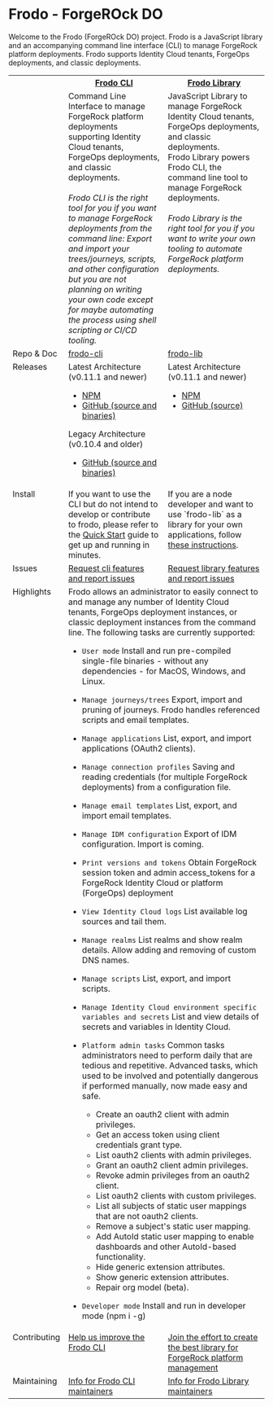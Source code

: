 # Frodo - ForgeROck DO

Welcome to the Frodo (ForgeROck DO) project. Frodo is a JavaScript library and an accompanying command line interface (CLI) to manage ForgeRock platform deployments. Frodo supports Identity Cloud tenants, ForgeOps deployments, and classic deployments.

<table width="100%" style="border-collapse: collapse;">
  <tr>
  	<th width="15%"></th>
  	<th width="42%" halign="left"><a href="https://github.com/rockcarver/frodo-cli">Frodo CLI</a></th>
  	<th width="43%" halign="left"><a href="https://github.com/rockcarver/frodo-lib">Frodo Library</a></th>
  </tr>
  <tr valign="top">
    <td></td>
  	<td>Command Line Interface to manage ForgeRock platform deployments supporting Identity Cloud tenants, ForgeOps deployments, and classic deployments.<br><br>
    <i>Frodo CLI is the right tool for you if you want to manage ForgeRock deployments from the command line: Export and import your trees/journeys, scripts, and other configuration but you are not planning on writing your own code except for maybe automating the process using shell scripting or CI/CD tooling.</i></td>
  	<td>JavaScript Library to manage ForgeRock Identity Cloud tenants, ForgeOps deployments, and classic deployments.<br>
    Frodo Library powers Frodo CLI, the command line tool to manage ForgeRock deployments.<br><br>
    <i>Frodo Library is the right tool for you if you want to write your own tooling to automate ForgeRock platform deployments.</i></td>
  </tr>
  <tr valign="top">
    <td>Repo & Doc</td>
  	<td><a href="https://github.com/rockcarver/frodo-cli">frodo-cli</a></td>
  	<td><a href="https://github.com/rockcarver/frodo-lib">frodo-lib</a></td>
  </tr>
  <tr valign="top">
    <td>Releases</td>
  	<td>
      Latest Architecture (v0.11.1 and newer)
      <ul>
        <li><a href="https://www.npmjs.com/package/@rockcarver/frodo-cli">NPM</a></li>
        <li><a href="https://github.com/rockcarver/frodo-cli/releases">GitHub (source and binaries)</a></li>
      </ul>
      Legacy Architecture (v0.10.4 and older)
      <ul>
        <li><a href="https://github.com/rockcarver/frodo/releases">GitHub (source and binaries)</a></li>
      </ul>
    </td>
  	<td>
      Latest Architecture (v0.11.1 and newer)
      <ul>
        <li><a href="https://www.npmjs.com/package/@rockcarver/frodo-lib">NPM</a></li>
        <li><a href="https://github.com/rockcarver/frodo-lib/releases">GitHub (source)</a></li>
      </ul>
    </td>
  </tr>
  <tr valign="top">
    <td>Install</td>
  	<td>If you want to use the CLI but do not intend to develop or contribute to frodo, please refer to the <a href="https://github.com/vscheuber/frodo-cli#quick-start">Quick Start</a> guide to get up and running in minutes.</td>
  	<td>If you are a node developer and want to use `frodo-lib` as a library for your own applications, follow <a href="https://github.com/rockcarver/frodo-lib#npm-package">these instructions</a>.</td>
  </tr>
  <tr valign="top">
    <td>Issues</td>
  	<td><a href="https://github.com/rockcarver/frodo-cli/issues">Request cli features and report issues</a></td>
  	<td><a href="https://github.com/rockcarver/frodo-lib/issues">Request library features and report issues</a></td>
  </tr>
  <tr valign="top">
    <td>Highlights</td>
  	<td colspan="2">
      Frodo allows an administrator to easily connect to and manage any number of Identity Cloud tenants, ForgeOps deployment instances, or classic deployment instances from the command line. The following tasks are currently supported:

- `User mode`
  Install and run pre-compiled single-file binaries - without any dependencies - for MacOS, Windows, and Linux.

- `Manage journeys/trees`
  Export, import and pruning of journeys. Frodo handles referenced scripts and email templates.

- `Manage applications`
  List, export, and import applications (OAuth2 clients).

- `Manage connection profiles`
  Saving and reading credentials (for multiple ForgeRock deployments) from a configuration file.

- `Manage email templates`
  List, export, and import email templates.

- `Manage IDM configuration`
  Export of IDM configuration. Import is coming.

- `Print versions and tokens`
  Obtain ForgeRock session token and admin access_tokens for a ForgeRock Identity Cloud or platform (ForgeOps) deployment

- `View Identity Cloud logs`
  List available log sources and tail them.

- `Manage realms`
  List realms and show realm details. Allow adding and removing of custom DNS names.

- `Manage scripts`
  List, export, and import scripts.

- `Manage Identity Cloud environment specific variables and secrets`
  List and view details of secrets and variables in Identity Cloud.

- `Platform admin tasks`
  Common tasks administrators need to perform daily that are tedious and repetitive. Advanced tasks, which used to be involved and potentially dangerous if performed manually, now made easy and safe.
  - Create an oauth2 client with admin privileges.
  - Get an access token using client credentials grant type.
  - List oauth2 clients with admin privileges.
  - Grant an oauth2 client admin privileges.
  - Revoke admin privileges from an oauth2 client.
  - List oauth2 clients with custom privileges.
  - List all subjects of static user mappings that are not oauth2 clients.
  - Remove a subject's static user mapping.
  - Add AutoId static user mapping to enable dashboards and other AutoId-based functionality.
  - Hide generic extension attributes.
  - Show generic extension attributes.
  - Repair org model (beta).

- `Developer mode`
  Install and run in developer mode (npm i -g)
    </td>
  </tr>
  <tr valign="top">
    <td>Contributing</td>
  	<td><a href="https://github.com/rockcarver/frodo-cli/blob/main/docs/CONTRIBUTE.md">Help us improve the Frodo CLI</a></td>
  	<td><a href="https://github.com/rockcarver/frodo-lib/blob/main/docs/CONTRIBUTE.md">Join the effort to create the best library for ForgeRock platform management</a></td>
  </tr>
  <tr valign="top">
    <td>Maintaining</td>
  	<td><a href="https://github.com/rockcarver/frodo-cli/blob/main/docs/PIPELINE.md">Info for Frodo CLI maintainers</a></td>
  	<td><a href="https://github.com/rockcarver/frodo-lib/blob/main/docs/PIPELINE.md">Info for Frodo Library maintainers</a></td>
  </tr>
</table>
